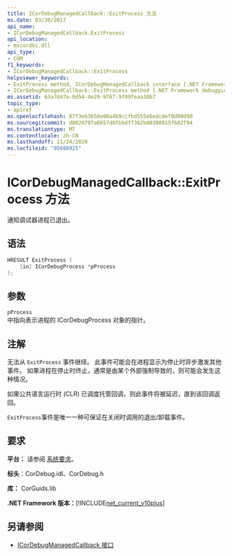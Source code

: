 ```yaml
---
title: ICorDebugManagedCallback::ExitProcess 方法
ms.date: 03/30/2017
api_name:
- ICorDebugManagedCallback.ExitProcess
api_location:
- mscordbi.dll
api_type:
- COM
f1_keywords:
- ICorDebugManagedCallback::ExitProcess
helpviewer_keywords:
- ExitProcess method, ICorDebugManagedCallback interface [.NET Framework debugging]
- ICorDebugManagedCallback::ExitProcess method [.NET Framework debugging]
ms.assetid: 63a7d47a-0d54-4e29-9767-9f09feaa38b7
topic_type:
- apiref
ms.openlocfilehash: 67f3e63b58e08a4b9ccfbd555e6edcdef0d00d90
ms.sourcegitcommit: d8020797a6657d0fbbdff362b80300815f682f94
ms.translationtype: MT
ms.contentlocale: zh-CN
ms.lasthandoff: 11/24/2020
ms.locfileid: "95688925"
---
```

# <a name="icordebugmanagedcallbackexitprocess-method"></a>ICorDebugManagedCallback::ExitProcess 方法

通知调试器进程已退出。  
  
## <a name="syntax"></a>语法  
  
```cpp  
HRESULT ExitProcess (  
    [in] ICorDebugProcess *pProcess  
);  
```  
  
## <a name="parameters"></a>参数  

 `pProcess`  
 中指向表示进程的 ICorDebugProcess 对象的指针。  
  
## <a name="remarks"></a>注解  

 无法从 `ExitProcess` 事件继续。 此事件可能会在进程显示为停止时异步激发其他事件。 如果进程在停止时终止，通常是由某个外部强制导致的，则可能会发生这种情况。  
  
 如果公共语言运行时 (CLR) 已调度托管回调，则此事件将被延迟，直到该回调返回。  
  
 `ExitProcess`事件是唯一一种可保证在关闭时调用的退出/卸载事件。  
  
## <a name="requirements"></a>要求  

 **平台：** 请参阅 [系统要求](../../get-started/system-requirements.md)。  
  
 **标头**：CorDebug.idl、CorDebug.h  
  
 **库：** CorGuids.lib  
  
 **.NET Framework 版本：**[!INCLUDE[net_current_v10plus](../../../../includes/net-current-v10plus-md.md)]  
  
## <a name="see-also"></a>另请参阅

- [ICorDebugManagedCallback 接口](icordebugmanagedcallback-interface.md)
